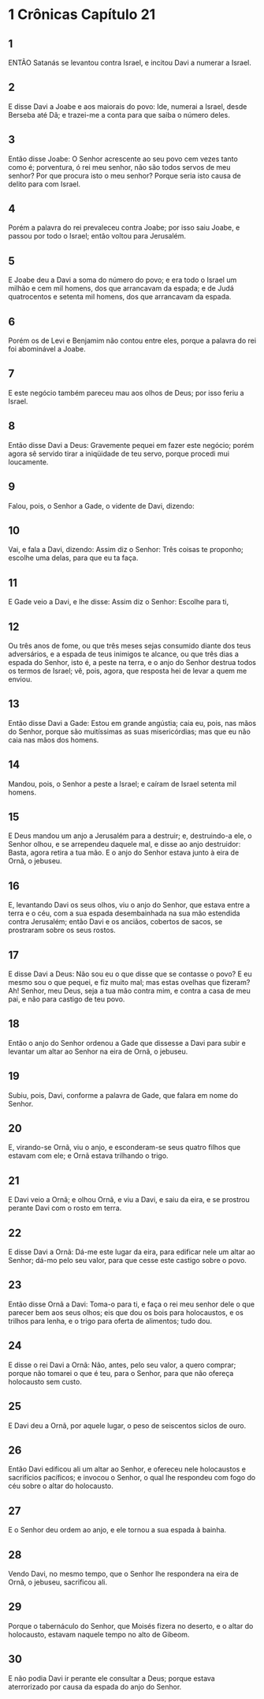 # 1 Crônicas Capítulo 21

## 1
ENTÃO Satanás se levantou contra Israel, e incitou Davi a numerar a Israel.

## 2
E disse Davi a Joabe e aos maiorais do povo: Ide, numerai a Israel, desde Berseba até Dã; e trazei-me a conta para que saiba o número deles.

## 3
Então disse Joabe: O Senhor acrescente ao seu povo cem vezes tanto como é; porventura, ó rei meu senhor, não são todos servos de meu senhor? Por que procura isto o meu senhor? Porque seria isto causa de delito para com Israel.

## 4
Porém a palavra do rei prevaleceu contra Joabe; por isso saiu Joabe, e passou por todo o Israel; então voltou para Jerusalém.

## 5
E Joabe deu a Davi a soma do número do povo; e era todo o Israel um milhão e cem mil homens, dos que arrancavam da espada; e de Judá quatrocentos e setenta mil homens, dos que arrancavam da espada.

## 6
Porém os de Levi e Benjamim não contou entre eles, porque a palavra do rei foi abominável a Joabe.

## 7
E este negócio também pareceu mau aos olhos de Deus; por isso feriu a Israel.

## 8
Então disse Davi a Deus: Gravemente pequei em fazer este negócio; porém agora sê servido tirar a iniqüidade de teu servo, porque procedi mui loucamente.

## 9
Falou, pois, o Senhor a Gade, o vidente de Davi, dizendo:

## 10
Vai, e fala a Davi, dizendo: Assim diz o Senhor: Três coisas te proponho; escolhe uma delas, para que eu ta faça.

## 11
E Gade veio a Davi, e lhe disse: Assim diz o Senhor: Escolhe para ti,

## 12
Ou três anos de fome, ou que três meses sejas consumido diante dos teus adversários, e a espada de teus inimigos te alcance, ou que três dias a espada do Senhor, isto é, a peste na terra, e o anjo do Senhor destrua todos os termos de Israel; vê, pois, agora, que resposta hei de levar a quem me enviou.

## 13
Então disse Davi a Gade: Estou em grande angústia; caia eu, pois, nas mãos do Senhor, porque são muitíssimas as suas misericórdias; mas que eu não caia nas mãos dos homens.

## 14
Mandou, pois, o Senhor a peste a Israel; e caíram de Israel setenta mil homens.

## 15
E Deus mandou um anjo a Jerusalém para a destruir; e, destruindo-a ele, o Senhor olhou, e se arrependeu daquele mal, e disse ao anjo destruidor: Basta, agora retira a tua mão. E o anjo do Senhor estava junto à eira de Ornã, o jebuseu.

## 16
E, levantando Davi os seus olhos, viu o anjo do Senhor, que estava entre a terra e o céu, com a sua espada desembainhada na sua mão estendida contra Jerusalém; então Davi e os anciãos, cobertos de sacos, se prostraram sobre os seus rostos.

## 17
E disse Davi a Deus: Não sou eu o que disse que se contasse o povo? E eu mesmo sou o que pequei, e fiz muito mal; mas estas ovelhas que fizeram? Ah! Senhor, meu Deus, seja a tua mão contra mim, e contra a casa de meu pai, e não para castigo de teu povo.

## 18
Então o anjo do Senhor ordenou a Gade que dissesse a Davi para subir e levantar um altar ao Senhor na eira de Ornã, o jebuseu.

## 19
Subiu, pois, Davi, conforme a palavra de Gade, que falara em nome do Senhor.

## 20
E, virando-se Ornã, viu o anjo, e esconderam-se seus quatro filhos que estavam com ele; e Ornã estava trilhando o trigo.

## 21
E Davi veio a Ornã; e olhou Ornã, e viu a Davi, e saiu da eira, e se prostrou perante Davi com o rosto em terra.

## 22
E disse Davi a Ornã: Dá-me este lugar da eira, para edificar nele um altar ao Senhor; dá-mo pelo seu valor, para que cesse este castigo sobre o povo.

## 23
Então disse Ornã a Davi: Toma-o para ti, e faça o rei meu senhor dele o que parecer bem aos seus olhos; eis que dou os bois para holocaustos, e os trilhos para lenha, e o trigo para oferta de alimentos; tudo dou.

## 24
E disse o rei Davi a Ornã: Não, antes, pelo seu valor, a quero comprar; porque não tomarei o que é teu, para o Senhor, para que não ofereça holocausto sem custo.

## 25
E Davi deu a Ornã, por aquele lugar, o peso de seiscentos siclos de ouro.

## 26
Então Davi edificou ali um altar ao Senhor, e ofereceu nele holocaustos e sacrifícios pacíficos; e invocou o Senhor, o qual lhe respondeu com fogo do céu sobre o altar do holocausto.

## 27
E o Senhor deu ordem ao anjo, e ele tornou a sua espada à bainha.

## 28
Vendo Davi, no mesmo tempo, que o Senhor lhe respondera na eira de Ornã, o jebuseu, sacrificou ali.

## 29
Porque o tabernáculo do Senhor, que Moisés fizera no deserto, e o altar do holocausto, estavam naquele tempo no alto de Gibeom.

## 30
E não podia Davi ir perante ele consultar a Deus; porque estava aterrorizado por causa da espada do anjo do Senhor.


